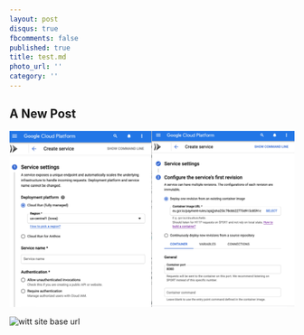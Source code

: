 ```yaml
---
layout: post
disqus: true
fbcomments: false
published: true
title: test.md
photo_url: ''
category: ''
---
```

## A New Post
![Google Cloud Run](/_posts/googlecloudrun.jpg)

![witt site base url]({{site.baseurl}}/_posts/googlecloudrun.jpg)